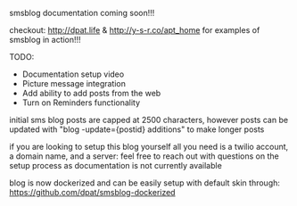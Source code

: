 smsblog documentation coming soon!!!

checkout: http://dpat.life & http://y-s-r.co/apt_home for examples of smsblog in action!!!

TODO:
- Documentation setup video
- Picture message integration
- Add ability to add posts from the web
- Turn on Reminders functionality

initial sms blog posts are capped at 2500 characters, however posts can be updated with "blog -update={postid} additions" to make longer posts

if you are looking to setup this blog yourself all you need is a twilio account, a domain name, and a server:
feel free to reach out with questions on the setup process as documentation is not currently available

blog is now dockerized and can be easily setup with default skin through: https://github.com/dpat/smsblog-dockerized

